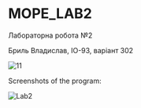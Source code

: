 # MOPE_LAB2
Лабораторна робота №2

Бриль Владислав, ІО-93, варіант 302

![`1`1](https://user-images.githubusercontent.com/54996000/108392027-f6c8c100-721a-11eb-9521-4c0018443507.png)

Screenshots of the program:

![Lab2](https://user-images.githubusercontent.com/54996000/108392131-12cc6280-721b-11eb-8ef0-8764809ae00b.png)
